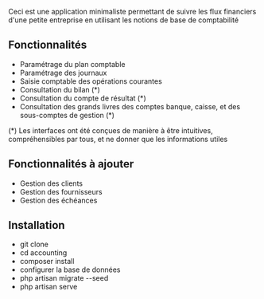 Ceci est une application minimaliste permettant de suivre les flux financiers d'une petite entreprise en utilisant les notions de base de comptabilité

## Fonctionnalités

- Paramétrage du plan comptable
- Paramétrage des journaux
- Saisie comptable des opérations courantes
- Consultation du bilan (*)
- Consultation du compte de résultat (*)
- Consultation des grands livres des comptes banque, caisse, et des sous-comptes de gestion (*)

(*) Les interfaces ont été conçues de manière à être intuitives, compréhensibles par tous, et ne donner que les informations utiles

## Fonctionnalités à ajouter

- Gestion des clients
- Gestion des fournisseurs
- Gestion des échéances

## Installation

- git clone
- cd accounting
- composer install
- configurer la base de données
- php artisan migrate --seed
- php artisan serve
